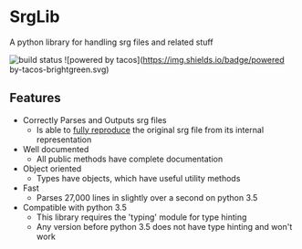 # SrgLib
A python library for handling srg files and related stuff

![build status](https://img.shields.io/travis/ProjectTestificate/SrgLib.svg)
![powered by tacos](https://img.shields.io/badge/powered by-tacos-brightgreen.svg)

## Features
- Correctly Parses and Outputs srg files
  - Is able to [fully reproduce](test.py#21) the original srg file from its internal representation
- Well documented
  - All public methods have complete documentation
- Object oriented
  - Types have objects, which have useful utility methods
- Fast
  - Parses 27,000 lines in slightly over a second on python 3.5
- Compatible with python 3.5
  - This library requires the 'typing' module for type hinting
  - Any version before python 3.5 does not have type hinting and won't work
